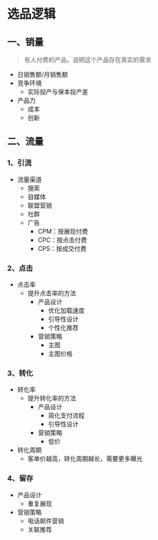 # 选品逻辑

## 一、销量
>有人付费的产品，说明这个产品存在真实的需求
- 日销售额/月销售额
- 竞争环境
  - 实际投产与保本投产差
- 产品力
  - 成本
  - 创新
## 二、流量
### 1、引流
- 流量渠道
  - 搜索
  - 自媒体
  - 联盟营销
  - 社群
  - 广告
    - CPM：按展现付费
    - CPC：按点击付费
    - CPS：按成交付费
### 2、点击
- 点击率
  - 提升点击率的方法
    - 产品设计
      - 优化加载速度
      - 引导性设计
      - 个性化推荐
    - 营销策略
      - 主图
      - 主图价格
### 3、转化
- 转化率
  - 提升转化率的方法
    - 产品设计
      - 简化支付流程
      - 引导性设计
    - 营销策略
      - 低价
- 转化周期
  - 客单价越高，转化周期越长，需要更多曝光
### 4、留存
- 产品设计
  - 重复展现
- 营销策略
  - 电话邮件营销
  - 关联推荐